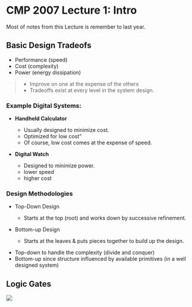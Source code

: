 # CMP 2007 Lecture 1: Intro

Most of notes from this Lecture is remember to last year.

## Basic Design Tradeofs

- Performance (speed)
- Cost (complexity)
- Power (energy dissipation)

> - Improve on one at the expense of the others
> - Tradeoffs exist at every level in the system design.

### Example Digital Systems:

- **Handheld Calculator**

  - Usually designed to minimize cost.
  - Optimized for low cost”
  - Of course, low cost comes at the expense of speed.

- **Digital Watch**
  - Designed to minimize power.
  - lower speed
  - higher cost

### Design Methodologies

- Top-Down Design

  - Starts at the top (root) and works down by
    successive refinement.

- Bottom-up Design
  - Starts at the leaves & puts pieces together to build
    up the design.

* Top-down to handle the complexity (divide and
conquer)
* Bottom-up since structure influenced by available
primitives
(in a well designed system)

## Logic Gates

![](https://static.packt-cdn.com/products/9781838981006/graphics/image/B15165_06_Table_01.jpg)

